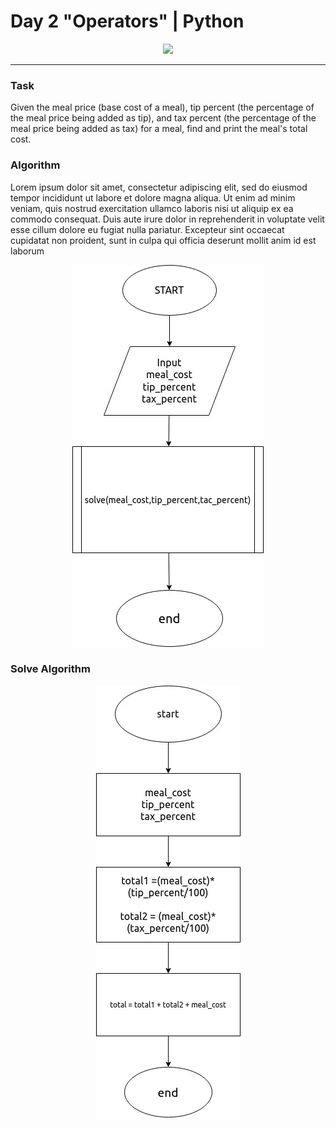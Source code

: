 # Day 2 "Operators" | Python

<p align="center">
  <img src="https://github.com/Kyuubang/example_readme/blob/master/HR-Logo-Main.png">
</p>

___
### Task
Given the meal price (base cost of a meal), tip percent (the percentage of the meal price being added as tip), and tax percent (the percentage of the meal price being added as tax) for a meal, find and print the meal's total cost.

### Algorithm
Lorem ipsum dolor sit amet, consectetur adipiscing elit, sed do eiusmod tempor incididunt ut labore et dolore magna aliqua.
Ut enim ad minim veniam, quis nostrud exercitation ullamco laboris nisi ut aliquip ex ea commodo consequat. Duis aute irure
dolor in reprehenderit in voluptate velit esse cillum dolore eu fugiat nulla pariatur. Excepteur sint occaecat cupidatat non
proident, sunt in culpa qui officia deserunt mollit anim id est laborum

<p align="center">
  <img src="https://github.com/Kyuubang/Hackerrank-30-Days-Python/blob/master/Day%202/flowchart-all.jpg">
</p>

### Solve Algorithm

<p align="center">
  <img src="https://github.com/Kyuubang/Hackerrank-30-Days-Python/blob/master/Day%202/solve-flowchart.jpg">
</p>
